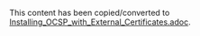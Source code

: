 This content has been copied/converted to [Installing_OCSP_with_External_Certificates.adoc](Installing_OCSP_with_External_Certificates.adoc).
